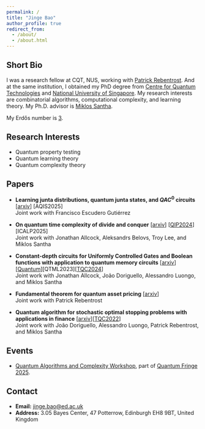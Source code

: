 ```yaml
---
permalink: /
title: "Jinge Bao"
author_profile: true
redirect_from: 
  - /about/
  - /about.html
---
```


## Short Bio

I was a research fellow at CQT, NUS, working with [Patrick Rebentrost](https://www.quantumlah.org/people/profile/Frank-Patrick). And at the same institution, I obtained my PhD degree from [Centre for Quantum Technologies](https://www.quantumlah.org/) and [National University of Singapore](https://nus.edu.sg/). My research interests are combinatorial algorithms, computational complexity, and learning theory. My Ph.D. advisor is [Miklos Santha](https://www.irif.fr/~santha/).

My Erdős number is [3](https://mathscinet.ams.org/mathscinet/freetools/collab-dist?source=1525495&target=189017).

## Research Interests

+ Quantum property testing
+ Quantum learning theory
+ Quantum complexity theory

## Papers
- **Learning junta distributions, quantum junta states, and $QAC^0$ circuits** [[arxiv](https://arxiv.org/abs/2410.15822)] [AQIS2025]\
   Joint work with Francisco Escudero Gutiérrez
  
- **On quantum time complexity of divide and conquer** [[arxiv](https://arxiv.org/abs/2311.16401)] [[QIP2024](https://www.youtube.com/watch?v=2Vc9FzULV_E)] [ICALP2025]\
   Joint work with Jonathan Allcock, Aleksandrs Belovs, Troy Lee, and Miklos Santha
  
- **Constant-depth circuits for Uniformly Controlled Gates and Boolean functions with application to quantum memory circuits** [[arxiv](https://arxiv.org/abs/2308.08539)][[Quantum](https://quantum-journal.org/papers/q-2024-11-20-1530/pdf)][QTML2023][[TQC2024](https://www.youtube.com/watch?v=66hoGm5TRWc&list=PLmE1-ewBrbki0NDUypq032n2Tk7pq1rpN&index=3)]\
   Joint work with Jonathan Allcock, João Doriguello, Alessandro Luongo, and Miklos Santha
  
- **Fundamental theorem for quantum asset pricing** [[arxiv](https://arxiv.org/abs/2212.13815)]\
   Joint work with Patrick Rebentrost
  
- **Quantum algorithm for stochastic optimal stopping problems with applications in finance** [[arxiv](https://arxiv.org/abs/2111.15332)][[TQC2022](https://drops.dagstuhl.de/storage/00lipics/lipics-vol232-tqc2022/LIPIcs.TQC.2022.2/LIPIcs.TQC.2022.2.pdf)]\
   Joint work with João Doriguello, Alessandro Luongo, Patrick Rebentrost, and Miklos Santha

## Events
- [Quantum Algorithms and Complexity Workshop](https://www.eventbrite.com/e/quantum-algorithms-and-complexity-workshop-tickets-1328042624239?aff=oddtdtcreator), part of [Quantum Fringe 2025](https://www.quantumsoftwarelab.com/quantum-fringe-scotland).


## Contact
- **Email:** jinge.bao@ed.ac.uk
- **Address:** 3.05 Bayes Center, 47 Potterrow, Edinburgh EH8 9BT, United Kingdom
